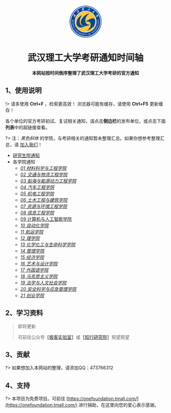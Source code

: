 <p align="center">
	<img alt="logo" src="/static/wut_logo2.png">
</p>
<h1 align="center" >武汉理工大学考研通知时间轴</h1>
<center><b>本网站按时间倒序整理了武汉理工大学考研的官方通知</b></center>

## 1、使用说明

!> 请多使用 **Ctrl+F** ，检索更高效！ 浏览器可能有缓存，请使用 **Ctrl+F5** 更新缓存！

各个单位的官方考研初试、复试相关通知，请点击**侧边栏**的发布单位，或点击下面**列表**中的超链接查看。

?> 注：*黑色斜体* 的学院，与考研相关的通知暂未整理汇总。如果你想参考整理汇总，请 [加入我们](/about/joinus.md)！

- [研究生院通知](/wut/00_gd.md)
- 各学院通知
  - [*01 材料科学与工程学院*](/wut/01_smse.md)
  - [*02 交通与物流工程学院*](/wut/02_stle.md)
  - [*03 船海与能源动力工程学院*](/wut/03_naoep.md)
  - [*04 汽车工程学院*](/wut/04_auto.md)
  - [*05 机电工程学院*](/wut/05_smee.md)
  - [*06 土木工程与建筑学院*](/wut/06_scea.md)
  - [*07 资源与环境工程学院*](/wut/07_sree.md)
  - [*08 信息工程学院*](/wut/08_wutinfo.md)
  - [09 计算机与人工智能学院](/wut/09_cst.md)
  - [*10 自动化学院*](/wut/10_sa.md)
  - [*11 航运学院*](/wut/11_sn.md)
  - [*12 理学院*](/wut/12_ssci.md)
  - [*13 化学化工与生命科学学院*](/wut/13_sccels.md)
  - [*14 管理学院*](/wut/14_som.md)
  - [*15 经济学院*](/wut/15_econ.md)
  - [*16 艺术与设计学院*](/wut/16_ad.md)
  - [*17 外国语学院*](/wut/17_sfl.md)
  - [*18 马克思主义学院*](/wut/18_mkszyxy.md)
  - [*19 法学与人文社会学院*](/wut/19_wenfa.md)
  - [*20 安全科学与应急管理学院*](/wut/20_sem.md)
  - [*21 创业学院*](/wut/21_sen.md)

## 2、学习资料

> 即将更新
> 
> 可前往公众号【[极客实验室](https://open.weixin.qq.com/qr/code?username=GeekLaboratory)】或【[知行研究院](https://open.weixin.qq.com/qr/code?username=ZXAcademy)】观望观望

## 3、贡献

?> 如果想加入本网站的整理，请添加QQ：473766312

## 4、支持

?> 本项目为免费项目。可前往 [https://onefoundation.tmall.com/](https://onefoundation.tmall.com/) 进行捐助，在这里向您的爱心表示感谢。

